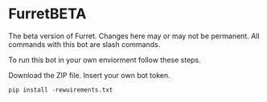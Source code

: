 # FurretBETA
The beta version of Furret. Changes here may or may not be permanent.
All commands with this bot are slash commands.

To run this bot in your own enviorment follow these steps.

Download the ZIP file.
Insert your own bot token.
```python
pip install -rewuirements.txt
```
